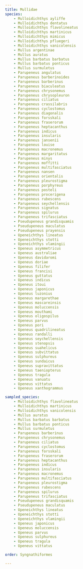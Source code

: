 ```yaml
---
title: Mullidae
species:
    - Mulloidichthys ayliffe
    - Mulloidichthys dentatus
    - Mulloidichthys flavolineatus
    - Mulloidichthys martinicus
    - Mulloidichthys mimicus
    - Mulloidichthys pfluegeri
    - Mulloidichthys vanicolensis
    - Mullus argentinae
    - Mullus auratus
    - Mullus barbatus barbatus
    - Mullus barbatus ponticus
    - Mullus surmuletus
    - Parupeneus angulatus
    - Parupeneus barberinoides
    - Parupeneus barberinus
    - Parupeneus biaculeatus
    - Parupeneus chrysonemus
    - Parupeneus chrysopleuron
    - Parupeneus ciliatus
    - Parupeneus crassilabris
    - Parupeneus cyclostomus
    - Parupeneus diagonalis
    - Parupeneus forsskali
    - Parupeneus fraserorum
    - Parupeneus heptacanthus
    - Parupeneus indicus
    - Parupeneus insularis
    - Parupeneus jansenii
    - Parupeneus louise
    - Parupeneus macronemus
    - Parupeneus margaritatus
    - Parupeneus minys
    - Parupeneus moffitti
    - Parupeneus multifasciatus
    - Parupeneus nansen
    - Parupeneus orientalis
    - Parupeneus pleurostigma
    - Parupeneus porphyreus
    - Parupeneus posteli
    - Parupeneus procerigena
    - Parupeneus rubescens
    - Parupeneus seychellensis
    - Parupeneus signatus
    - Parupeneus spilurus
    - Parupeneus trifasciatus
    - Pseudupeneus grandisquamis
    - Pseudupeneus maculatus
    - Pseudupeneus prayensis
    - Upeneichthys lineatus
    - Upeneichthys stotti
    - Upeneichthys vlamingii
    - Upeneus asymmetricus
    - Upeneus australiae
    - Upeneus davidaromi
    - Upeneus doriae
    - Upeneus filifer
    - Upeneus francisi
    - Upeneus guttatus
    - Upeneus indicus
    - Upeneus itoui
    - Upeneus japonicus
    - Upeneus luzonius
    - Upeneus margarethae
    - Upeneus mascareinsis
    - Upeneus moluccensis
    - Upeneus mouthami
    - Upeneus oligospilus
    - Upeneus parvus
    - Upeneus pori
    - Upeneus quadrilineatus
    - Upeneus randalli
    - Upeneus seychellensis
    - Upeneus stenopsis
    - Upeneus suahelicus
    - Upeneus subvittatus
    - Upeneus sulphureus
    - Upeneus sundaicus
    - Upeneus supravittatus
    - Upeneus taeniopterus
    - Upeneus tragula
    - Upeneus vanuatu
    - Upeneus vittatus
    - Upeneus xanthogrammus

sampled_species:
    - Mulloidichthys flavolineatus
    - Mulloidichthys martinicus
    - Mulloidichthys vanicolensis
    - Mullus auratus
    - Mullus barbatus barbatus
    - Mullus barbatus ponticus
    - Mullus surmuletus
    - Parupeneus barberinus
    - Parupeneus chrysonemus
    - Parupeneus ciliatus
    - Parupeneus cyclostomus
    - Parupeneus forsskali
    - Parupeneus fraserorum
    - Parupeneus heptacanthus
    - Parupeneus indicus
    - Parupeneus insularis
    - Parupeneus macronemus
    - Parupeneus multifasciatus
    - Parupeneus pleurostigma
    - Parupeneus rubescens
    - Parupeneus spilurus
    - Parupeneus trifasciatus
    - Pseudupeneus grandisquamis
    - Pseudupeneus maculatus
    - Upeneichthys lineatus
    - Upeneichthys stotti
    - Upeneichthys vlamingii
    - Upeneus japonicus
    - Upeneus moluccensis
    - Upeneus parvus
    - Upeneus sulphureus
    - Upeneus tragula
    - Upeneus vittatus

order: Syngnathiformes

---
```

